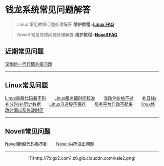 # 钱龙系统常见问题解答

> Linux 常见故障问题处理解答  **维护教程**>**[Linux FAQ](linuxfaq.md)**

> Novell 常见故障问题处理解答  **维护教程**>**[Novell FAQ](novellfaq.md)**

## 近期常见问题

[深圳新一代行情升级问题](v5.md)

------------

## Linux常见问题       

[Linux新股代码看不到](xg.md)　　[Linux服务器时间校准](linuxfaq.md)　　[涨跌停价格不对](linuxfaq.md)　　[补日线/补分时/补历史数据](sysdata.md)　　[Linux自选股不保存](linuxfaq.md)　　[服务平台启动不起来](linuxfaq.md)　　[linux修改时间以及修改时区](linuxtime.md)

------------
## Novell常见问题
[Novell新股代码看不到](xg.md)　　[Novell内存溢出问题](novellnc.md) 

------------

<center>![](http://7xlgx2.com1.z0.glb.clouddn.com/kele2.png)</center>
